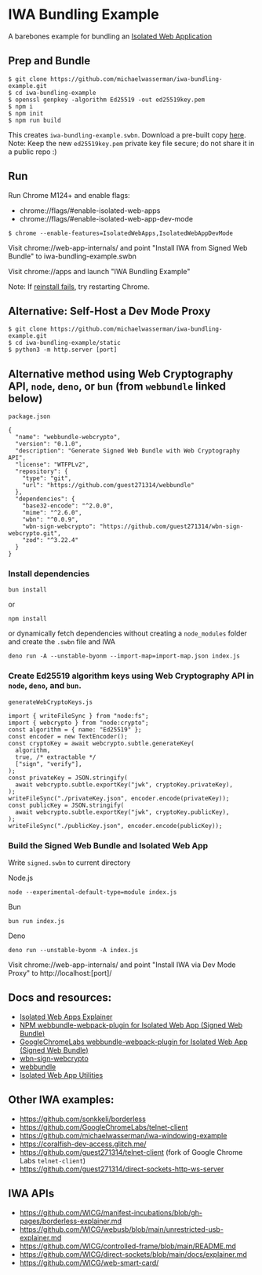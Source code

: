 # IWA Bundling Example

A barebones example for bundling an [Isolated Web Application](https://github.com/WICG/isolated-web-apps)

## Prep and Bundle

```console
$ git clone https://github.com/michaelwasserman/iwa-bundling-example.git
$ cd iwa-bundling-example
$ openssl genpkey -algorithm Ed25519 -out ed25519key.pem
$ npm i
$ npm init
$ npm run build
```

This creates `iwa-bundling-example.swbn`. Download a pre-built copy <a href="https://raw.githubusercontent.com/michaelwasserman/iwa-bundling-example/main/iwa-bundling-example.swbn">here</a>.
Note: Keep the new `ed25519key.pem` private key file secure; do not share it in a public repo :)

## Run

Run Chrome M124+ and enable flags:
* chrome://flags/#enable-isolated-web-apps
* chrome://flags/#enable-isolated-web-app-dev-mode

```console
$ chrome --enable-features=IsolatedWebApps,IsolatedWebAppDevMode
```

Visit chrome://web-app-internals/ and point "Install IWA from Signed Web Bundle" to iwa-bundling-example.swbn

Visit chrome://apps and launch "IWA Bundling Example"

Note: If [reinstall fails](https://issues.chromium.org/issues/40286084), try restarting Chrome.

## Alternative: Self-Host a Dev Mode Proxy

```console
$ git clone https://github.com/michaelwasserman/iwa-bundling-example.git
$ cd iwa-bundling-example/static
$ python3 -m http.server [port]
```

## Alternative method using Web Cryptography API, `node`, `deno`, or `bun` (from `webbundle` linked below)

`package.json`
```
{
  "name": "webbundle-webcrypto",
  "version": "0.1.0",
  "description": "Generate Signed Web Bundle with Web Cryptography API",
  "license": "WTFPLv2",
  "repository": {
    "type": "git",
    "url": "https://github.com/guest271314/webbundle"
  },
  "dependencies": {
    "base32-encode": "^2.0.0",
    "mime": "^2.6.0",
    "wbn": "^0.0.9",
    "wbn-sign-webcrypto": "https://github.com/guest271314/wbn-sign-webcrypto.git",
    "zod": "^3.22.4"
  }
}
```

### Install dependencies

```
bun install
```
 or 

```
npm install
```

or dynamically fetch dependencies without creating a `node_modules` folder and create the `.swbn` file and IWA

```
deno run -A --unstable-byonm --import-map=import-map.json index.js

```

### Create Ed25519 algorithm keys using Web Cryptography API in `node`, `deno`, and `bun`.

`generateWebCryptoKeys.js`
```
import { writeFileSync } from "node:fs";
import { webcrypto } from "node:crypto";
const algorithm = { name: "Ed25519" };
const encoder = new TextEncoder();
const cryptoKey = await webcrypto.subtle.generateKey(
  algorithm,
  true, /* extractable */
  ["sign", "verify"],
);
const privateKey = JSON.stringify(
  await webcrypto.subtle.exportKey("jwk", cryptoKey.privateKey),
);
writeFileSync("./privateKey.json", encoder.encode(privateKey));
const publicKey = JSON.stringify(
  await webcrypto.subtle.exportKey("jwk", cryptoKey.publicKey),
);
writeFileSync("./publicKey.json", encoder.encode(publicKey));
```

### Build the Signed Web Bundle and Isolated Web App
Write `signed.swbn` to current directory

Node.js
```
node --experimental-default-type=module index.js
```
Bun
```
bun run index.js
```
Deno
```
deno run --unstable-byonm -A index.js
```
Visit chrome://web-app-internals/ and point "Install IWA via Dev Mode Proxy" to http://localhost:[port]/

## Docs and resources:

* [Isolated Web Apps Explainer](https://github.com/WICG/isolated-web-apps)
* [NPM webbundle-webpack-plugin for Isolated Web App (Signed Web Bundle)](https://www.npmjs.com/package/webbundle-webpack-plugin#isolated-web-app-signed-web-bundle)
* [GoogleChromeLabs webbundle-webpack-plugin for Isolated Web App (Signed Web Bundle)](https://github.com/GoogleChromeLabs/webbundle-plugins/tree/main/packages/webbundle-webpack-plugin#isolated-web-app-signed-web-bundle)
* [wbn-sign-webcrypto](https://github.com/guest271314/wbn-sign-webcrypto)
* [webbundle](https://github.com/guest271314/webbundle)
* [Isolated Web App Utilities](https://github.com/guest271314/isolated-web-app-utilities)

## Other IWA examples:

* https://github.com/sonkkeli/borderless
* https://github.com/GoogleChromeLabs/telnet-client
* https://github.com/michaelwasserman/iwa-windowing-example
* https://coralfish-dev-access.glitch.me/
* https://github.com/guest271314/telnet-client (fork of Google Chrome Labs `telnet-client`)
* https://github.com/guest271314/direct-sockets-http-ws-server

## IWA APIs

* https://github.com/WICG/manifest-incubations/blob/gh-pages/borderless-explainer.md
* https://github.com/WICG/webusb/blob/main/unrestricted-usb-explainer.md
* https://github.com/WICG/controlled-frame/blob/main/README.md
* https://github.com/WICG/direct-sockets/blob/main/docs/explainer.md
* https://github.com/WICG/web-smart-card/
